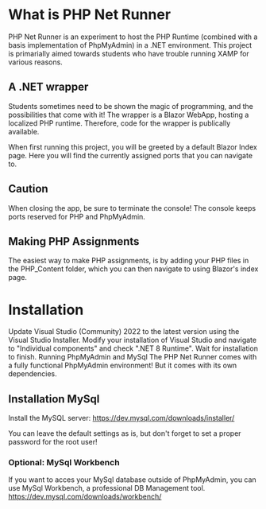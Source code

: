 # What is PHP Net Runner
PHP Net Runner is an experiment to host the PHP Runtime (combined with a basis implementation of PhpMyAdmin) in a .NET environment.
This project is primarially aimed towards students who have trouble running XAMP for various reasons.

## A .NET wrapper
Students sometimes need to be shown the magic of programming, and the possibilities that come with it! The wrapper is a Blazor WebApp, hosting a localized PHP runtime. Therefore, code for the wrapper is publically available.

When first running this project, you will be greeted by a default Blazor Index page. Here you will find the currently assigned ports that you can navigate to.

## Caution
When closing the app, be sure to terminate the console! The console keeps ports reserved for PHP and PhpMyAdmin.

## Making PHP Assignments
The easiest way to make PHP assignments, is by adding your PHP files in the PHP_Content folder, which you can then navigate to using Blazor's index page.

# Installation
Update Visual Studio (Community) 2022 to the latest version using the Visual Studio Installer.
Modify your installation of Visual Studio and navigate to "Individual components" and check ".NET 8 Runtime".
Wait for installation to finish.
Running PhpMyAdmin and MySql
The PHP Net Runner comes with a fully functional PhpMyAdmin environment! But it comes with its own dependencies.

## Installation MySql
Install the MySQL server:
https://dev.mysql.com/downloads/installer/ 

You can leave the default settings as is, but don't forget to set a proper password for the root user!

### Optional: MySql Workbench
If you want to acces your MySql database outside of PhpMyAdmin, you can use MySql Workbench, a professional DB Management tool.
https://dev.mysql.com/downloads/workbench/ 
